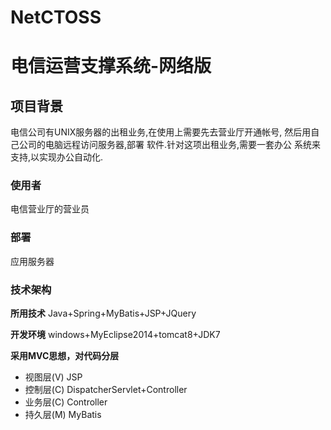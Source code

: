 NetCTOSS
========

# 电信运营支撑系统-网络版

## 项目背景
电信公司有UNIX服务器的出租业务,在使用上需要先去营业厅开通帐号,
然后用自己公司的电脑远程访问服务器,部署 软件.针对这项出租业务,需要一套办公 系统来支持,以实现办公自动化. 
### 使用者
电信营业厅的营业员   
### 部署
应用服务器	
### 技术架构

**所用技术**
Java+Spring+MyBatis+JSP+JQuery

**开发环境**
windows+MyEclipse2014+tomcat8+JDK7

**采用MVC思想，对代码分层**

* 视图层(V) JSP
* 控制层(C) DispatcherServlet+Controller
* 业务层(C) Controller
* 持久层(M) MyBatis
